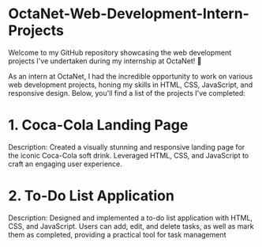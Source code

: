 # OctaNet-Web-Development-Intern-Projects

Welcome to my GitHub repository showcasing the web development projects I've undertaken during my internship at OctaNet! 🚀

As an intern at OctaNet, I had the incredible opportunity to work on various web development projects, honing my skills in HTML, CSS, JavaScript, and responsive design. Below, you'll find a list of the projects I've completed:

# 1. Coca-Cola Landing Page
Description: Created a visually stunning and responsive landing page for the iconic Coca-Cola soft drink. Leveraged HTML, CSS, and JavaScript to craft an engaging user experience.

# 2. To-Do List Application
Description: Designed and implemented a to-do list application with HTML, CSS, and JavaScript. Users can add, edit, and delete tasks, as well as mark them as completed, providing a practical tool for task management
